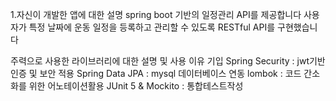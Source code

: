 1.자신이 개발한 앱에 대한 설명
spring boot 기반의 일정관리 API를 제공합니다 
사용자가 특정 날짜에 운동 일정을 등록하고 관리할 수 있도록 RESTful API를 구현했습니다

주력으로 사용한 라이브러리에 대한 설명 및 사용 이유 기입
Spring Security : jwt기반 인증 및 보안 적용
Spring Data JPA : mysql 데이터베이스 연동
lombok : 코드 간소화를 위한 어노테이션활용
JUnit 5 & Mockito : 통합테스트작성
